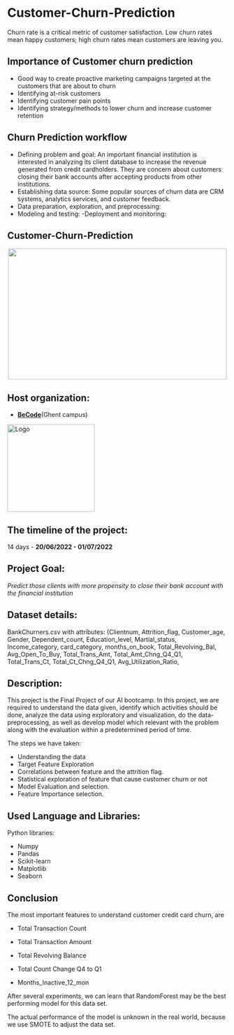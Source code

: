 # Customer-Churn-Prediction
Churn rate is a critical metric of customer satisfaction. Low churn rates mean happy customers; high churn rates mean customers are leaving you. 

## Importance of Customer churn prediction

- Good way to create proactive marketing campaigns targeted at the customers that are about to churn
- Identifying at-risk customers
- Identifying customer pain points
- Identifying strategy/methods to lower churn and increase customer retention

## Churn Prediction workflow

- Defining problem and goal: An important financial institution is interested in analyzing its client database to increase the revenue generated from credit cardholders. They are concern about customers closing their bank accounts after accepting products from other institutions.
- Establishing data source: Some popular sources of churn data are CRM systems, analytics services, and customer feedback.
- Data preparation, exploration, and preprocessing:
- Modeling and testing:
-Deployment and monitoring:


<h2> <align="center">Customer-Churn-Prediction</h1>
<p align="center"><img src="https://tse1.mm.bing.net/th?id=OIP.AhveViSfye8s9xDhHCZXBAEsCU&pid=Api&rs=1&c=1&qlt=95&w=197&h=98" width="500" height="300"></p>


## Host organization:
* <a href="https://github.com/becodeorg"><strong>BeCode</strong></a>(Ghent campus)
<img src="https://becode.org/app/uploads/2021/06/logo-becode.png" alt="Logo" width="200" height="200">
  

## The timeline of the project:
14 days - **20/06/2022 - 01/07/2022**

## Project Goal: 
*Predict those clients with more propensity to close their bank account with the financial institution*


## Dataset details:

BankChurners.csv with attributes:
    (Clientnum, Attrition_flag, Customer_age, Gender, Dependent_count, Education_level, Martial_status, Income_category, card_category, months_on_book, Total_Revolving_Bal, Avg_Open_To_Buy, Total_Trans_Amt, Total_Amt_Chng_Q4_Q1, Total_Trans_Ct, Total_Ct_Chng_Q4_Q1, Avg_Utilization_Ratio, 


## Description:

This project is the Final Project of our AI bootcamp. In this project, we are required to understand the data given, identify which activities should be done, analyze the data using exploratory and visualization, do the data-preprocessing, as well as develop model which relevant with the problem along with the evaluation within a predetermined period of time.

The steps we have taken:
* Understanding the data
* Target Feature Exploration
* Correlations between feature and the attrition flag.
* Statistical exploration of feature that cause customer churn or not  
* Model Evaluation and selection.
* Feature Importance selection. 
  

## Used Language and Libraries:
Python libraries:
* Numpy
* Pandas 
* Scikit-learn
* Matplotlib
* Seaborn 


## Conclusion

The most important features to understand customer credit card churn, are

- Total Transaction Count

- Total Transaction Amount

- Total Revolving Balance

- Total Count Change Q4 to Q1

- Months_Inactive_12_mon 

After several experiments, we can learn that RandomForest may be the best performing model for this data set.

The actual performance of the model is unknown in the real world, because we use SMOTE to adjust the data set.